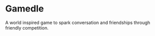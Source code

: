 # Gamedle
A world inspired game to spark conversation and friendships through friendly competition.
